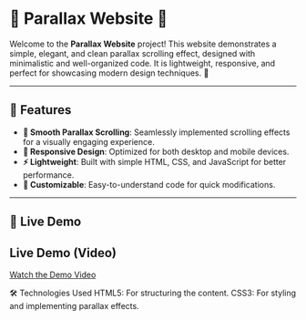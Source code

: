 # 🌟 Parallax Website 🌟

Welcome to the **Parallax Website** project! This website demonstrates a simple, elegant, and clean parallax scrolling effect, designed with minimalistic and well-organized code. It is lightweight, responsive, and perfect for showcasing modern design techniques. 🚀

---

## 📌 Features
- **🌊 Smooth Parallax Scrolling**: Seamlessly implemented scrolling effects for a visually engaging experience.
- **📱 Responsive Design**: Optimized for both desktop and mobile devices.
- **⚡ Lightweight**: Built with simple HTML, CSS, and JavaScript for better performance.
- **🔧 Customizable**: Easy-to-understand code for quick modifications.

---

## 🎥 Live Demo
## Live Demo (Video)
[Watch the Demo Video](https://drive.google.com/file/d/1dtmDIHteJNBZF7ynzlkN9hSFHlipApHw/view?usp=drive_link)

🛠️ Technologies Used
HTML5: For structuring the content.
CSS3: For styling and implementing parallax effects.

